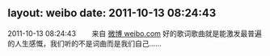 layout: weibo
date: 2011-10-13 08:24:43
---
2011-10-13 08:24:43  &nbsp;&nbsp;&nbsp;&nbsp;&nbsp;&nbsp; 来自 <a href="http://weibo.com/" rel="nofollow">微博 weibo.com</a>
好的歌词歌曲就是能激发最普遍的人生感慨，我们听的不是词曲而是我们自己…… ​​​
